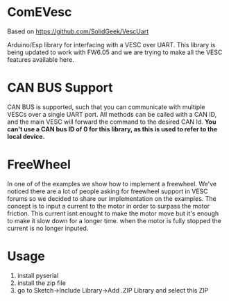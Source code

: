 # ComEVesc

Based on https://github.com/SolidGeek/VescUart

Arduino/Esp library for interfacing with a VESC over UART. 
This library is being updated to work with FW6.05 and we are trying to make all the VESC features available here.

# CAN BUS Support

CAN BUS is supported, such that you can communicate with multiple VESCs over a single UART port. All methods can be called with a CAN ID, and the main VESC will forward the command to the desired CAN Id.
**You can't use a CAN bus ID of 0 for this library, as this is used to refer to the local device.**

# FreeWheel

In one of of the examples we show how to implement a freewheel. We've noticed there are a lot of people asking for freewheel support in VESC forums so we decided to share our implementation on the examples. The concept is to input a current to the motor in order to surpass the motor friction. This current isnt enought to make the motor move but it's enough to make it slow down for a longer time. when the motor is fully stopped the current is no longer inputed.

# Usage

1. install pyserial
2. install the zip file
3. go to Sketch->Include Library->Add .ZIP Library and select this ZIP